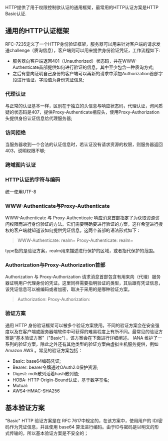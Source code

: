 HTTP提供了用于权限控制欲认证的通用框架，最常用的HTTP认证方案是HTTP Basic认证.
## 通用的HTTP认证框架
RFC-7235定义了一个HTTP身份验证框架，服务器可以用来针对客户端的请求发送challenge（质询信息），客户端则可以用来提供身份验证凭证，工作流程如下:
- 服务器向客户端返回401（Unauthorized）状态码，并在WWW-Authenticate首部提供如何进行验证的信息，其中至少包含一种质询方式;
- 之后有意向证明自己身份的客户端可以再新的请求中添加Authorization首部字段进行验证，字段值为身份凭证信息;

### 代理认证
与正常的认证基本一样，区别在于独立的头信息与响应状态码，代理认证，询问质疑的状态码是407，提供Proxy-Authenticate相应头，使用Proxy-Authorization头提供身份认证信息给代理服务器;
### 访问拒绝
当服务器收到一个合法的认证信息时，若认证没有请求资源的权限，则服务器返回403，说明权限不够;
### 跨域图片认证
### HTTP认证的字符与编码
统一使用UTF-8
### WWW-Authenticate与Proxy-Authenticate
WWW-Authenticate 与 Proxy-Authenticate 响应消息首部指定了为获取资源访问权限而进行身份验证的方法。它们需要明确要进行验证的方案，这样希望进行授权的客户端就知道该如何提供凭证信息。这两个首部的语法形式如下：
> WWW-Authenticate: <type> realm=<realm>
Proxy-Authenticate: <type> realm=<realm>

type指的是验证方案，realm用来描述进行保护的区域，或者指代保护的范围。
### Authorization与Proxy-Authorization首部
Authorization 与 Proxy-Authorization 请求消息首部包含有用来向（代理）服务器证明用户代理身份的凭证。这里同样需要指明验证的类型，其后跟有凭证信息，该凭证信息可以被编码或者加密，取决于采用的是哪种验证方案。
> Authorization: <type> <credentials>
Proxy-Authorization: <type> <credentials>
### 验证方案
通用 HTTP 身份验证框架可以被多个验证方案使用。不同的验证方案会在安全强度以及在客户端或服务器端软件中可获得的难易程度上有所不同。最常见的验证方案是“基本验证方案”（"Basic"），该方案会在下面进行详细阐述。 IANA 维护了一系列的验证方案，除此之外还有其他类型的验证方案由虚拟主机服务提供，例如 Amazon AWS 。常见的验证方案包括：
- Basic: base64编码凭证;
- Bearer: bearer令牌通过OAuth2.0保护资源;
- Digest: md5散列活着hash散列值;
- HOBA: HTTP Origin-Bound认证，基于数字签名;
- Mutual:
- AWS4-HMAC-SHA256

## 基本验证方案
"Basic" HTTP 验证方案是在 RFC 7617中规定的，在该方案中，使用用户的 ID/密码作为凭证信息，并且使用 base64 算法进行编码。由于ID与密码是以明文的形式传输的，所以基本验证方案是不安全的；

